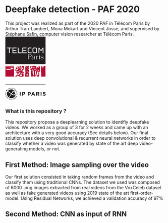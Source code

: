 # Deepfake detection - PAF 2020

This project was realized as part of the 2020 PAF in Télécom Paris by Arthur Tran-Lambert, Mona Mokart and Vincent Josse, and supervised by Stéphane Safin, computer vision researcher at Télécom Paris. &nbsp; &nbsp; &nbsp; &nbsp; &nbsp; &nbsp; ![Télécom Paris](sup-mat/telecom.png)

### What is this repository ?
This repository propose a deeplearning solution to identifiy deepfake videos. We worked as a group of 3 for 2 weeks and came up with an architecture with a very good accuracy (See details below). Our final solution uses deep convolutional & recurrent neural networks in order to classify whether a video was generated by state of the art deep video-generating models, or not.

## First Method: Image sampling over the video
Our first solution consisted in taking random frames from the video and classify them using traditional CNNs. 
The dataset we used was composed of 6000 .png images extracted from real videos from the VoxCeleb dataset as well as fake generated videos using 2019 state of the art first-order-model.
Using Residual Networks, we achieved a validation accuracy of 97%


## Second Method: CNN as input of RNN 
